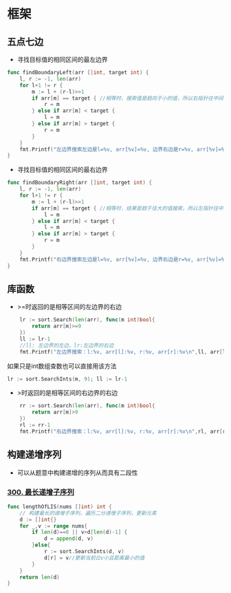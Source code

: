 # 框架

## 五点七边

- 寻找目标值的相同区间的最左边界

```go
func findBoundaryLeft(arr []int, target int) {
	l, r := -1, len(arr)
	for l+1 != r {
		m := l + (r-l)>>1
		if arr[m] == target { //相等时，搜索值是趋向于小的值，所以右指针往中间移
			r = m
		} else if arr[m] < target {
			l = m
		} else if arr[m] > target {
			r = m
		}
	}
	fmt.Printf("左边界搜索左边是l=%v, arr[%v]=%v, 边界右边是r=%v, arr[%v]=%v\n", l, l, arr[l], r, r, arr[r])
}
```
- 寻找目标值的相同区间的最右边界
```go
func findBoundaryRight(arr []int, target int) {
	l, r := -1, len(arr)
	for l+1 != r {
		m := l + (r-l)>>1
		if arr[m] == target { //相等时，结果是趋于往大的值搜索，所以左指针往中间移
			l = m
		} else if arr[m] < target {
			l = m
		} else if arr[m] > target {
			r = m
		}
	}
	fmt.Printf("右边界搜索左边是l=%v, arr[%v]=%v, 边界右边是r=%v, arr[%v]=%v\n", l, l, arr[l], r, r, arr[r])
}
```

## 库函数

- \>=时返回的是相等区间的左边界的右边

```go
	lr := sort.Search(len(arr), func(m int)bool{
		return arr[m]>=9
	})
	ll := lr-1
	//ll: 左边界的左边，lr:左边界的右边
	fmt.Printf("左边界搜索：l:%v, arr[l]:%v, r:%v, arr[r]:%v\n",ll, arr[ll], lr, arr[lr])
```

如果只是int数组查数也可以直接用该方法

```go
lr := sort.SearchInts(m, 9); ll := lr-1
```

- \>时返回的是相等区间的右边界的右边

```go
	rr := sort.Search(len(arr), func(m int)bool{
		return arr[m]>9
	})
	rl := rr-1
	fmt.Printf("右边界搜索：l:%v, arr[l]:%v, r:%v, arr[r]:%v\n",rl, arr[rl], rr, arr[rr])

```

## 构建递增序列

- 可以从题意中构建递增的序列从而具有二段性

### [300. 最长递增子序列](https://leetcode-cn.com/problems/longest-increasing-subsequence/)

```go
func lengthOfLIS(nums []int) int {
    // 构建最长的递增子序列，遍历二分递增子序列，更新元素
    d := []int{}
    for _,v := range nums{
        if len(d)==0 || v>d[len(d)-1] {
            d = append(d, v)
        }else{
            r := sort.SearchInts(d, v)
            d[r] = v//更新当前比v小且距离最小的值
        }
    }
    return len(d)
}
```

